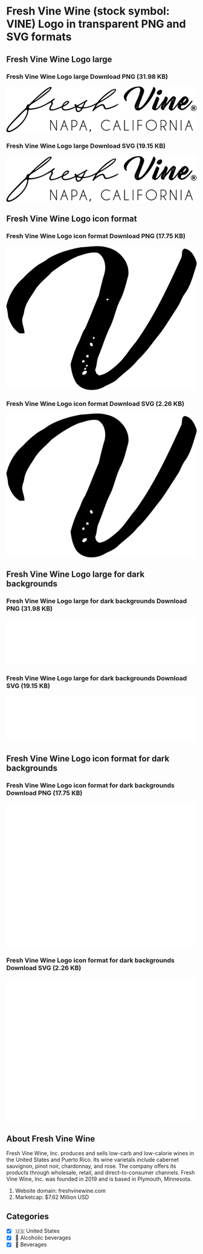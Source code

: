 # Fresh Vine Wine (stock symbol: VINE) Logo in transparent PNG and SVG formats

## Fresh Vine Wine Logo large

### Fresh Vine Wine Logo large Download PNG (31.98 KB)

![Fresh Vine Wine Logo large Download PNG (31.98 KB)](/img/orig/VINE_BIG-dd26b202.png)

### Fresh Vine Wine Logo large Download SVG (19.15 KB)

![Fresh Vine Wine Logo large Download SVG (19.15 KB)](/img/orig/VINE_BIG-99835d45.svg)

## Fresh Vine Wine Logo icon format

### Fresh Vine Wine Logo icon format Download PNG (17.75 KB)

![Fresh Vine Wine Logo icon format Download PNG (17.75 KB)](/img/orig/VINE-8a32f2ec.png)

### Fresh Vine Wine Logo icon format Download SVG (2.26 KB)

![Fresh Vine Wine Logo icon format Download SVG (2.26 KB)](/img/orig/VINE-618c59c1.svg)

## Fresh Vine Wine Logo large for dark backgrounds

### Fresh Vine Wine Logo large for dark backgrounds Download PNG (31.98 KB)

![Fresh Vine Wine Logo large for dark backgrounds Download PNG (31.98 KB)](/img/orig/VINE_BIG.D-d7b158eb.png)

### Fresh Vine Wine Logo large for dark backgrounds Download SVG (19.15 KB)

![Fresh Vine Wine Logo large for dark backgrounds Download SVG (19.15 KB)](/img/orig/VINE_BIG.D-f294c731.svg)

## Fresh Vine Wine Logo icon format for dark backgrounds

### Fresh Vine Wine Logo icon format for dark backgrounds Download PNG (17.75 KB)

![Fresh Vine Wine Logo icon format for dark backgrounds Download PNG (17.75 KB)](/img/orig/VINE.D-447052fa.png)

### Fresh Vine Wine Logo icon format for dark backgrounds Download SVG (2.26 KB)

![Fresh Vine Wine Logo icon format for dark backgrounds Download SVG (2.26 KB)](/img/orig/VINE.D-aa22169e.svg)

## About Fresh Vine Wine

Fresh Vine Wine, Inc. produces and sells low-carb and low-calorie wines in the United States and Puerto Rico. Its wine varietals include cabernet sauvignon, pinot noir, chardonnay, and rose. The company offers its products through wholesale, retail, and direct-to-consumer channels. Fresh Vine Wine, Inc. was founded in 2019 and is based in Plymouth, Minnesota.

1. Website domain: freshvinewine.com
2. Marketcap: $7.62 Million USD


## Categories
- [x] 🇺🇸 United States
- [x] 🍷 Alcoholic beverages
- [x] 🥤 Beverages
